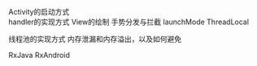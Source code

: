 Activity的启动方式  
handler的实现方式
View的绘制
手势分发与拦截
launchMode
ThreadLocal

线程池的实现方式
内存泄漏和内存溢出，以及如何避免

RxJava RxAndroid